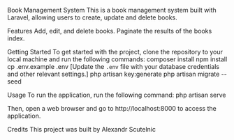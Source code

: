 Book Management System This is a book management system built with Laravel, allowing users to create, update and delete books.

Features Add, edit, and delete books. Paginate the results of the books index.

Getting Started 
To get started with the project, clone the repository to your local machine and run the following commands: 
composer install
npm install
cp .env.example .env [Update the `.env` file with your database credentials and other relevant settings.]
php artisan key:generate
php artisan migrate --seed

Usage To run the application, run the following command: php artisan serve

Then, open a web browser and go to http://localhost:8000 to access the application.

Credits This project was built by Alexandr Scutelnic
